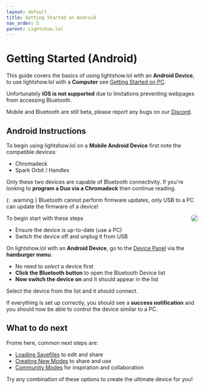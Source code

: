 ```yaml
---
layout: default
title: Getting Started on Android
nav_order: 5
parent: Lightshow.lol
---
```


<style>
.image-container {
  display: flex;
  justify-content: center;
  align-items: center;
  gap: 15px;
  margin: 0 auto;
  padding: 0 15px;
  margin-top: 20px;
}

.image-container img {
  /* Adjust max-width as needed for your layout */
  max-width: 20%;
  height: auto;
  display: block;
}
</style>

# Getting Started (Android)
This guide covers the basics of using lightshow.lol with an **Android Device**, to use lightshow.lol with a **Computer** see [Getting Started on PC](lightshow_lol_getting_started.html).

Unfortunately **iOS is not supported** due to limitations preventing webpages from accessing Bluetooth.

Mobile and Bluetooth are still beta, please report any bugs on our [Discord](support.html).

## Android Instructions
To begin using lightshow.lol on a **Mobile Android Device** first note the compatible devices:

 - Chromadeck
 - Spark Orbit / Handles

Only these two devices are capable of Bluetooth connectivity.
If you're looking to **program a Duo via a Chromadeck** then continue reading.

{: .warning }
Bluetooth cannot perform firmware updates, only USB to a PC can update the firmware of a device!

<div style="max-width: 30%; text-align: right; margin-left: 0.5em; float: right">
  <img src="assets/images/android-bluetooth.gif" style="box-shadow: 2px 2px 10px rgba(0, 0, 0, 0.2); border-radius: 5px;">
</div>

To begin start with these steps

- Ensure the device is up-to-date (use a PC)
- Switch the device off and unplug it from USB

On lightshow.lol with an **Android Device**, go to the [Device Panel](lightshow_lol_device_controls.html) via the **hamburger menu**.

 - No need to *select* a device first
 - **Click the Bluetooth button** to open the Bluetooth Device list
 - **Now switch the device on** and it should appear in the list

Select the device from the list and it should connect.

If everything is set up correctly, you should see a **success notification** and you should now be able to control the device similar to a PC.

## What to do next

Frome here, common next steps are:

 - [Loading Savefiles](pulling_modes.html) to edit and share
 - [Creating New Modes](creating_modes.html) to share and use
 - [Community Modes](community.html) for inspiration and collaboration

Try any combination of these options to create the ultimate device for you!

